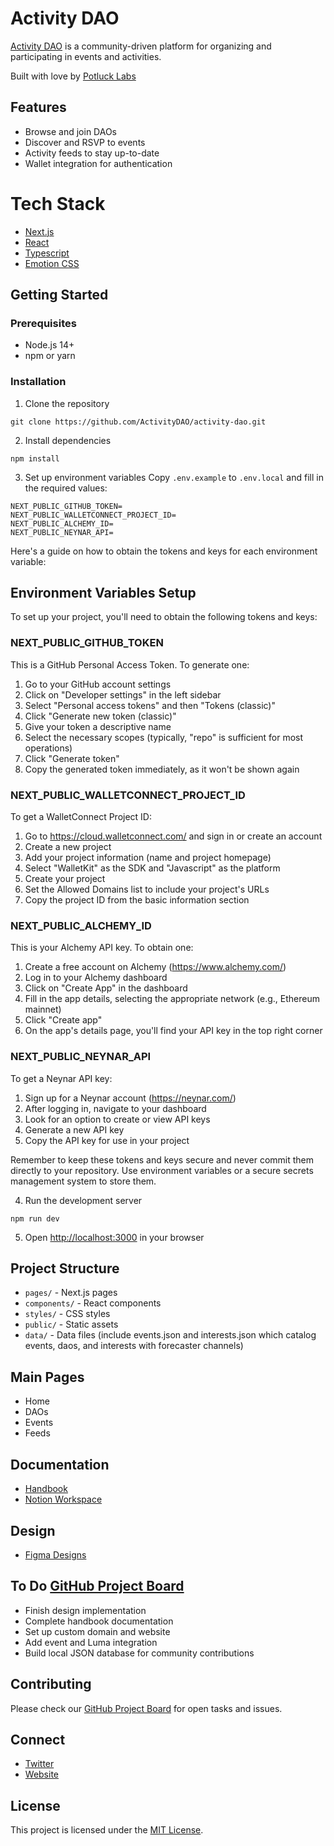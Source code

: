 # Activity DAO

[Activity DAO](https://activity.community) is a community-driven platform for organizing and participating in events and activities.



Built with love by [Potluck Labs](https://potluck.software)

## Features

- Browse and join DAOs
- Discover and RSVP to events 
- Activity feeds to stay up-to-date
- Wallet integration for authentication


# Tech Stack

- [Next.js](https://nextjs.org/)
- [React](https://react.dev/)
- [Typescript](https://www.typescriptlang.org/)
- [Emotion CSS](https://emotion.sh/docs/introduction)

## Getting Started

### Prerequisites

- Node.js 14+
- npm or yarn

### Installation

1. Clone the repository
```
git clone https://github.com/ActivityDAO/activity-dao.git
```

2. Install dependencies
```
npm install
```

3. Set up environment variables
   Copy `.env.example` to `.env.local` and fill in the required values:
```
NEXT_PUBLIC_GITHUB_TOKEN=
NEXT_PUBLIC_WALLETCONNECT_PROJECT_ID=
NEXT_PUBLIC_ALCHEMY_ID=
NEXT_PUBLIC_NEYNAR_API=
```
Here's a guide on how to obtain the tokens and keys for each environment variable:

## Environment Variables Setup

To set up your project, you'll need to obtain the following tokens and keys:

### NEXT_PUBLIC_GITHUB_TOKEN

This is a GitHub Personal Access Token. To generate one:

1. Go to your GitHub account settings
2. Click on "Developer settings" in the left sidebar
3. Select "Personal access tokens" and then "Tokens (classic)"
4. Click "Generate new token (classic)"
5. Give your token a descriptive name
6. Select the necessary scopes (typically, "repo" is sufficient for most operations)
7. Click "Generate token"
8. Copy the generated token immediately, as it won't be shown again

### NEXT_PUBLIC_WALLETCONNECT_PROJECT_ID

To get a WalletConnect Project ID:

1. Go to https://cloud.walletconnect.com/ and sign in or create an account
2. Create a new project
3. Add your project information (name and project homepage)
4. Select "WalletKit" as the SDK and "Javascript" as the platform
5. Create your project
6. Set the Allowed Domains list to include your project's URLs
7. Copy the project ID from the basic information section

### NEXT_PUBLIC_ALCHEMY_ID

This is your Alchemy API key. To obtain one:

1. Create a free account on Alchemy (https://www.alchemy.com/)
2. Log in to your Alchemy dashboard
3. Click on "Create App" in the dashboard
4. Fill in the app details, selecting the appropriate network (e.g., Ethereum mainnet)
5. Click "Create app"
6. On the app's details page, you'll find your API key in the top right corner

### NEXT_PUBLIC_NEYNAR_API

To get a Neynar API key:

1. Sign up for a Neynar account (https://neynar.com/)
2. After logging in, navigate to your dashboard
3. Look for an option to create or view API keys
4. Generate a new API key
5. Copy the API key for use in your project

Remember to keep these tokens and keys secure and never commit them directly to your repository. Use environment variables or a secure secrets management system to store them.

4. Run the development server
```
npm run dev
```

5. Open [http://localhost:3000](http://localhost:3000) in your browser

## Project Structure

- `pages/` - Next.js pages
- `components/` - React components
- `styles/` - CSS styles
- `public/` - Static assets
- `data/` - Data files (include events.json and interests.json which catalog events, daos, and interests with forecaster channels)

## Main Pages

- Home
- DAOs
- Events  
- Feeds

## Documentation

- [Handbook](https://handbook.activity.community)
- [Notion Workspace](https://potlock.notion.site/ACTIVITY-FUND-247c79a4dc4643839b3fab75360c318a)

## Design

- [Figma Designs](https://www.figma.com/design/bMBfA2d7favfAUDo1FsIqS/ActivityDAO?node-id=60-870&node-type=frame&t=ep0DxJNzjDvDnjmu-0)

## To Do [GitHub Project Board](https://github.com/orgs/PotLock/projects/18/views/1)

- Finish design implementation
- Complete handbook documentation
- Set up custom domain and website
- Add event and Luma integration
- Build local JSON database for community contributions

## Contributing

Please check our [GitHub Project Board](https://github.com/orgs/PotLock/projects/18/views/1) for open tasks and issues.

## Connect

- [Twitter](https://twitter.com/activity_dao)
- [Website](https://activity.community)

## License

This project is licensed under the [MIT License](LICENSE).